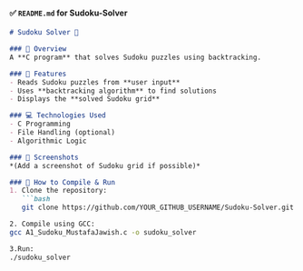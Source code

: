 #### **✅ `README.md` for Sudoku-Solver**
```markdown
# Sudoku Solver 🧩

### 🔹 Overview
A **C program** that solves Sudoku puzzles using backtracking.

### 🚀 Features
- Reads Sudoku puzzles from **user input**
- Uses **backtracking algorithm** to find solutions
- Displays the **solved Sudoku grid**

### 💻 Technologies Used
- C Programming
- File Handling (optional)
- Algorithmic Logic

### 📸 Screenshots
*(Add a screenshot of Sudoku grid if possible)*

### 🎯 How to Compile & Run
1. Clone the repository:
   ```bash
   git clone https://github.com/YOUR_GITHUB_USERNAME/Sudoku-Solver.git

2. Compile using GCC:
gcc A1_Sudoku_MustafaJawish.c -o sudoku_solver

3.Run:
./sudoku_solver
